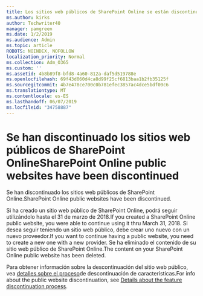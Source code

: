 ```yaml
---
title: Los sitios web públicos de SharePoint Online se están discontinuando
ms.author: kirks
author: Techwriter40
manager: pamgreen
ms.date: 1/2/2019
ms.audience: Admin
ms.topic: article
ROBOTS: NOINDEX, NOFOLLOW
localization_priority: Normal
ms.collection: Adm_O365
ms.custom: ''
ms.assetid: 4b8b89f8-bfd8-4a60-812a-daf5d519788e
ms.openlocfilehash: 69f43d060d4ca8d99f25cf6813baa1b2fb35125f
ms.sourcegitcommit: 4b7e478ce700c0b781efec3857ac4dce5bdf00c6
ms.translationtype: MT
ms.contentlocale: es-ES
ms.lasthandoff: 06/07/2019
ms.locfileid: "34758887"
---
```

# <a name="sharepoint-online-public-websites-have-been-discontinued"></a><span data-ttu-id="0ef1a-102">Se han discontinuado los sitios web públicos de SharePoint Online</span><span class="sxs-lookup"><span data-stu-id="0ef1a-102">SharePoint Online public websites have been discontinued</span></span>

<span data-ttu-id="0ef1a-103">Se han discontinuado los sitios web públicos de SharePoint Online.</span><span class="sxs-lookup"><span data-stu-id="0ef1a-103">SharePoint Online public websites have been discontinued.</span></span>

<span data-ttu-id="0ef1a-104">Si ha creado un sitio web público de SharePoint Online, podrá seguir utilizándolo hasta el 31 de marzo de 2018.</span><span class="sxs-lookup"><span data-stu-id="0ef1a-104">If you created a SharePoint Online public website, you were able to continue using it thru March 31, 2018.</span></span> <span data-ttu-id="0ef1a-105">Si desea seguir teniendo un sitio web público, debe crear uno nuevo con un nuevo proveedor.</span><span class="sxs-lookup"><span data-stu-id="0ef1a-105">If you want to continue having a public website, you need to create a new one with a new provider.</span></span> <span data-ttu-id="0ef1a-106">Se ha eliminado el contenido de su sitio web público de SharePoint Online.</span><span class="sxs-lookup"><span data-stu-id="0ef1a-106">The content on your SharePoint Online public website has been deleted.</span></span>

<span data-ttu-id="0ef1a-107">Para obtener información sobre la descontinuación del sitio web público, vea [detalles sobre el proceso](https://go.microsoft.com/fwlink/?linkid=866980)de descontinuación de características.</span><span class="sxs-lookup"><span data-stu-id="0ef1a-107">For info about the public website discontinuation, see [Details about the feature discontinuation process](https://go.microsoft.com/fwlink/?linkid=866980).</span></span>
